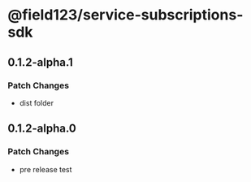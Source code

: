 # @field123/service-subscriptions-sdk

## 0.1.2-alpha.1

### Patch Changes

- dist folder

## 0.1.2-alpha.0

### Patch Changes

- pre release test
